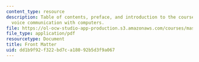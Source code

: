 ```yaml
---
content_type: resource
description: Table of contents, preface, and introduction to the course textbook on
  voice communication with computers.
file: https://ol-ocw-studio-app-production.s3.amazonaws.com/courses/mas-632-conversational-computer-systems-fall-2008/dd1b9f92f322bd7ca18092b5d3f9a067_shmant_txt_intro.pdf
file_type: application/pdf
resourcetype: Document
title: Front Matter
uid: dd1b9f92-f322-bd7c-a180-92b5d3f9a067
---
```

